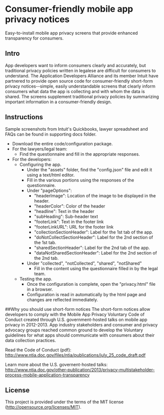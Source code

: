 # Consumer-friendly mobile app privacy notices
Easy-to-install mobile app privacy screens that provide enhanced transparency for consumers.

## Intro
App developers want to inform consumers clearly and accurately, but traditional privacy policies written in legalese are difficult for consumers to understand. The Application Developers Alliance and its member Intuit have partnered to provide open source code for consumer-friendly short-form privacy notices--simple, easily understandable screens that clearly inform consumers what data the app is collecting and with whom the data is shared. The screens supplement traditional privacy policies by summarizing important information in a consumer-friendly design. 

## Instructions
Sample screenshots from Intuit's Quickbooks, lawyer spreadsheet and FAQs can be found in supporting docs folder.

* Download the entire code/configuration package.
* For the lawyers/legal team:
  * Find the questionnaire and fill in the appropriate responses.
* For the developers:
  * Configuring the app.
    * Under the "assets" folder, find the "config.json" file and edit it using a text/html editor.
    * Fill in the various portions using the responses of the questionnaire.
    * Under "pageOptions":
      * "headerImage": Location of the image to be displayed in the header.
      * "headerColor": Color of the header
      * "headline": Text in the header
      * "subHeading": Sub-header text
      * "footerLink": Text in the footer link
      * "footerLinkURL": URL for the footer link
      * "collectionSectionHeader": Label for the 1st tab of the app.
      * "doNotCollectSectionHeader": Label for the 2nd section of the 1st tab.
      * "sharedSectionHeader": Label for the 2nd tab of the app.
      * "dataNotSharedSectionHeader": Label for the 2nd section of the 2nd tab.
    * Under "collected", "notCollected", "shared", "notShared"
      * Fill in the content using the questionnaire filled in by the legal team.
  * Testing the app.
    * Once the configuration is complete, open the "privacy.html" file in a browser.
    * Configuration is read in automatically by the html page and changes are reflected immediately.

##Why you should use short-form notices
The short-form notices allow developers to comply with the Mobile App Privacy Voluntary Code of Conduct created through U.S. government-hosted talks on mobile app privacy in 2012-2013. App industry stakeholders and consumer and privacy advocacy groups reached common ground to develop the Voluntary guidelines for what apps should communicate with consumers about their data collection practices. 

Read the Code of Conduct (pdf): http://www.ntia.doc.gov/files/ntia/publications/july_25_code_draft.pdf

Learn more about the U.S. governent-hosted talks: http://www.ntia.doc.gov/other-publication/2013/privacy-multistakeholder-process-mobile-application-transparency

## License
This project is provided under the terms of the MIT license (http://opensource.org/licenses/MIT).